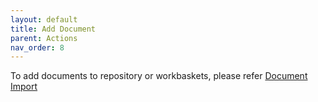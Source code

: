```yaml
---
layout: default
title: Add Document
parent: Actions
nav_order: 8
---
```


To add documents to repository or workbaskets, please refer [Document Import](http://localhost:4000/docs/DocumentImport/DocumentImport.html)